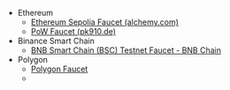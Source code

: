 - Ethereum
	- [Ethereum Sepolia Faucet (alchemy.com)](https://www.alchemy.com/faucets/ethereum-sepolia)
	- [PoW Faucet (pk910.de)](https://faucets.pk910.de/)
- Binance  Smart Chain
	- [BNB Smart Chain (BSC) Testnet Faucet - BNB Chain](https://www.bnbchain.org/en/testnet-faucet)
- Polygon
	- [Polygon Faucet](https://faucet.polygon.technology/)
	-